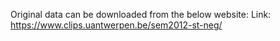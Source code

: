 Original data can be downloaded from the below website:
Link: https://www.clips.uantwerpen.be/sem2012-st-neg/
